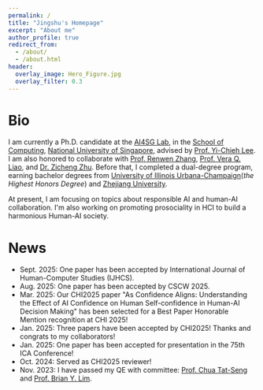 ```yaml
---
permalink: /
title: "Jingshu's Homepage"
excerpt: "About me"
author_profile: true
redirect_from: 
  - /about/
  - /about.html
header:
  overlay_image: Hero_Figure.jpg
  overlay_filter: 0.3
---
```


Bio
=====

I am currently a Ph.D. candidate at the [AI4SG Lab](https://www.ai4sg.org/about), in the [School of Computing](https://www.comp.nus.edu.sg/), [National University of Singapore](https://www.nus.edu.sg/), advised by [Prof. Yi-Chieh Lee](https://www.yclee.net/). I am also honored to collaborate with [Prof. Renwen Zhang](https://renwenzhang.com/), [Prof. Vera Q. Liao](https://qveraliao.com/), and [Dr. Zicheng Zhu](https://www.zicheng-zhu.com/). Before that, I completed a dual-degree program, earning bachelor degrees from [University of Illinois Urbana-Champaign](https://illinois.edu/)(*the Highest Honors Degree*) and [Zhejiang University](https://www.zju.edu.cn/).

At present, I am focusing on topics about responsible AI and human-AI collaboration. I'm also working on promoting prosociality in HCI to build a harmonious Human-AI society.

News
=====
* Sept. 2025: One paper has been accepted by International Journal of Human-Computer Studies (IJHCS).
* Aug. 2025: One paper has been accepted by CSCW 2025.
* Mar. 2025: Our CHI2025 paper "As Confidence Aligns: Understanding the Effect of AI Confidence on Human Self-confidence in Human-AI Decision Making" has been selected for a Best Paper Honorable Mention recognition at CHI 2025!
* Jan. 2025: Three papers have been accepted by CHI2025! Thanks and congrats to my collaborators!
* Jan. 2025: One paper has been accepted for presentation in the 75th ICA Conference!
* Oct. 2024: Served as CHI2025 reviewer!
* Nov. 2023: I have passed my QE with committee: [Prof. Chua Tat-Seng​](https://www.chuatatseng.com/) and [Prof. Brian Y. Lim](https://www.brianlim.net/).

<!-- For more info about me, here is my [CV](http://jasonleejsl.github.io/files/CV_Jingshu_Li.pdf). -->

